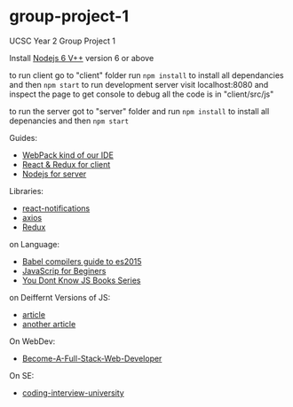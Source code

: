 # group-project-1
UCSC Year 2 Group Project 1 

Install [Nodejs 6 V++](https://nodejs.org/en/) version 6 or above

to run client go to "client" folder run `npm install` to install all dependancies 
and then `npm start` to run development server
visit localhost:8080 and inspect the page to get console to debug
all the code is in "client/src/js"

to run the server got to "server" folder and run `npm install` to install all depenancies 
and then `npm start`

Guides:
* [WebPack kind of our IDE](https://www.youtube.com/watch?v=9kJVYpOqcVU)
* [React & Redux for client](https://www.youtube.com/watch?v=MhkGQAoc7bc&list=PLoYCgNOIyGABj2GQSlDRjgvXtqfDxKm5b)
* [Nodejs for server](https://www.youtube.com/watch?v=xT2AvjQ7q9E)

Libraries:
* [react-notifications](https://www.npmjs.com/package/react-notifications)
* [axios](https://www.npmjs.com/package/axios)
* [Redux](http://redux.js.org/)

on Language:
* [Babel compilers guide to es2015](https://babeljs.io/learn-es2015/)
* [JavaScrip for Beginers](https://codeburst.io/javascript-for-beginners-a-new-series-22762d8e5c42)
* [You Dont Know JS Books Series](https://github.com/getify/You-Dont-Know-JS)

on Deiffernt Versions of JS:
* [article](https://bytearcher.com/articles/es6-vs-es2015-name/)
* [another article](https://benmccormick.org/2015/09/14/es5-es6-es2016-es-next-whats-going-on-with-javascript-versioning/)

On WebDev:
* [Become-A-Full-Stack-Web-Developer](https://github.com/bmorelli25/Become-A-Full-Stack-Web-Developer)

On SE:
* [coding-interview-university](https://github.com/jwasham/coding-interview-university)
